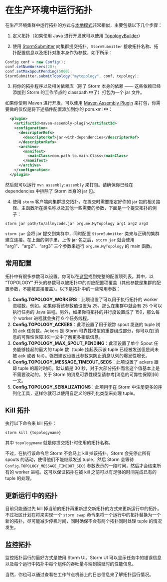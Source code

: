 # 在生产环境中运行拓扑

在生产环境集群中运行拓扑的方式与[本地模式][1]非常相似，主要包括以下几个步骤：

1) 定义拓扑（如果使用 Java 进行开发就可以使用 [TopologyBuilder][2]）

2) 使用 [StormSubmitter][3] 向集群提交拓扑。`StormSubmitter` 接收拓扑名称、拓扑配置信息以及拓扑对象本身作为参数，如下所示：

```java
Config conf = new Config();
conf.setNumWorkers(20);
conf.setMaxSpoutPending(5000);
StormSubmitter.submitTopology("mytopology", conf, topology);
```

3) 将你的拓扑程序以及相关依赖库（除了 Storm 本身的依赖 —— 这些依赖已经添加到 Storm 的工作节点的 classpath 中了）打包为一个 jar 文件。

如果你使用 Maven 进行开发，可以使用 [Maven Assembly Plugin][4] 来打包，你需要做的仅仅是将下述插件配置添加到你的 pom.xml 中：

```xml
  <plugin>
    <artifactId>maven-assembly-plugin</artifactId>
    <configuration>
      <descriptorRefs>  
        <descriptorRef>jar-with-dependencies</descriptorRef>
      </descriptorRefs>
      <archive>
        <manifest>
          <mainClass>com.path.to.main.Class</mainClass>
        </manifest>
      </archive>
    </configuration>
  </plugin>
```

然后就可以运行 `mvn assembly:assembly` 来打包。请确保你已经在 dependencies 中排除了 Storm 本身的 jar 包。

4) 使用 `storm` 客户端向集群提交拓扑，在提交时需要指定好你的 jar 包的相关路径、主函数所在类名称以及其他一些需要的参数，下面是一个提交拓扑的例子：

```
storm jar path/to/allmycode.jar org.me.MyTopology arg1 arg2 arg3
```

`storm jar` 会将 jar 提交到集群中，同时配置 `StormSubmitter` 类来与正确的集群建立连接。在上面的例子里，上传 jar 包之后，`storm jar` 就会使用 “arg1”、“arg2”、“arg3” 三个参数来运行 `org.me.MyTopology` 的 main 函数。

## 常用配置

拓扑中有很多参数可以设置。你可以在[这里][5]找到完整的配置项列表。其中，以 “TOPOLOGY” 开头的参数可以被拓扑中的对应配置项覆盖（其他参数是集群的配置参数，不能被直接覆盖）。以下是拓扑中的一些常用参数：

1. **Config.TOPOLOGY_WORKERS**：此项设置了可以用于执行拓扑的 worker 进程数。例如，如果你将该参数值设置为 25，那么在集群中就会有 25 个可以执行任务的 Java 进程。另外，如果你将拓扑的并行度设置成了 150，那么每个 worker 进程就会执行 6 个任务线程。
2. **Config.TOPOLOGY_ACKERS**：此项设置了用于跟踪 spout 发送的 tuple 树的 ack 任务数。Ackers 是 Storm 可靠性模型的重要组成部分，你可以在[消息的可靠性保障][6]一文中了解更多相信信息。
3. **Config.TOPOLOGY_MAX_SPOUT_PENDING**：此项设置了单个 Spout 任务能够挂起的最大的 tuple 数（tuple 挂起表示该 tuple 已经被发送但是尚未被 ack 或者 fail）。强烈建议设置此参数来防止消息队列的爆发性增长。
4. **Config.TOPOLOGY_MESSAGE_TIMEOUT_SECS**：此项设置了 ackers 跟踪 tuple 的超时时间。默认值是 30 秒，对于大部分拓扑而言这个值基本上是不需要改动的。关于 Storm 的消息可靠性模型请参考[消息的可靠性保障][6]一文。
5. **Config.TOPOLOGY_SERIALIZATIONS**：此项用于在 Storm 中注册更多的序列化工具，这样你就可以使用自定义的序列化类型来处理 tuple。

## Kill 拓扑

执行以下命令来 kill 拓扑：

`storm kill {topologyname}`

其中 `topologyname` 就是你提交拓扑时使用的拓扑名称。

不过，在执行该命令后 Storm 不会马上 kill 掉该拓扑。Storm 会先停止所有 spouts 的活动，使得他们不能继续发送 tuple，然后 Storm 会等待 `Config.TOPOLOGY_MESSAGE_TIMEOUT_SECS` 参数表示的一段时间，然后才会结束所有的 worker 进程。这可以保证拓扑在被 kill 之前可以有足够的时间完成已有的 tuple 的处理。

## 更新运行中的拓扑

目前只能通过先 kill 掉当前的拓扑再重新提交新拓扑的方式来更新运行中的拓扑。不过社区计划在将来实现一个 `storm swap` 命令来将一个运行中的拓扑替换为一个新的拓扑，尽可能减少停机时间，同时确保不会有两个拓扑同时处理 tuple 的情况发生。

## 监控拓扑

监控拓扑运行的最好方式是使用 Storm UI。Storm UI 可以显示任务中的错误信息以及每个运行中拓扑中每个组件的吞吐量与端到端延时的性能信息。

当然，你也可以通过查看在工作节点机器上的日志信息来了解拓扑运行情况。


[1]: https://github.com/weyo/Storm-Documents/blob/master/Manual/zh/Local-Mode.md
[2]: http://storm.apache.org/javadoc/apidocs/backtype/storm/topology/TopologyBuilder.html
[3]: http://storm.apache.org/javadoc/apidocs/backtype/storm/StormSubmitter.html
[4]: http://maven.apache.org/plugins/maven-assembly-plugin/
[5]: http://storm.apache.org/documentation/Running-topologies-on-a-production-cluster.html